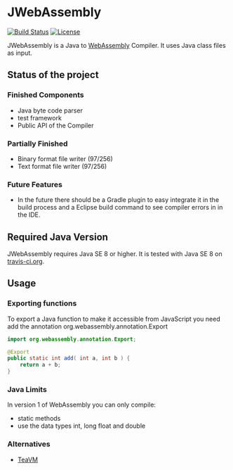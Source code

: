 JWebAssembly
======

[![Build Status](https://travis-ci.org/i-net-software/JWebAssembly.svg)](https://travis-ci.org/i-net-software/JWebAssembly)
[![License](https://img.shields.io/github/license/i-net-software/jwebassembly.svg)](https://github.com/i-net-software/jwebassembly/blob/master/LICENSE.txt)

JWebAssembly is a Java to [WebAssembly](http://webassembly.org/) Compiler. It uses Java class files as input.

Status of the project
----

### Finished Components
* Java byte code parser
* test framework
* Public API of the Compiler

### Partially Finished
* Binary format file writer (97/256)
* Text format file writer (97/256)

### Future Features
* In the future there should be a Gradle plugin to easy integrate it in the build process and a Eclipse build command to see compiler errors in in the IDE. 

Required Java Version
----
JWebAssembly requires Java SE 8 or higher. It is tested with Java SE 8 on [travis-ci.org](https://travis-ci.org/i-net-software/jwebassembly).

## Usage

### Exporting functions
To export a Java function to make it accessible from JavaScript you need add the annotation org.webassembly.annotation.Export

```java
import org.webassembly.annotation.Export;

@Export
public static int add( int a, int b ) {
    return a + b;
}
```

### Java Limits
In version 1 of WebAssembly you can only compile:
* static methods
* use the data types int, long float and double

### Alternatives
* [TeaVM](https://github.com/konsoletyper/teavm)
